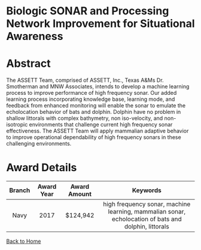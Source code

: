 
Biologic SONAR and Processing Network Improvement for Situational Awareness
===========================================================================

# Abstract


The ASSETT Team, comprised of ASSETT, Inc., Texas A&Ms Dr. Smotherman and MNW Associates, intends to develop a machine learning process to improve performance of high frequency sonar. Our added learning process incorporating knowledge base, learning mode, and feedback from enhanced monitoring will enable the sonar to emulate the echolocation behavior of bats and dolphin. Dolphin have no problem in shallow littorals with complex bathymetry, non iso-velocity, and non-isotropic environments that challenge current high frequency sonar effectiveness. The ASSETT Team will apply mammalian adaptive behavior to improve operational dependability of high frequency sonars in these challenging environments.  

# Award Details

|Branch|Award Year|Award Amount|Keywords|
| :---: | :---: | :---: | :---: |
|Navy|2017|$124,942|high frequency sonar, machine learning, mammalian sonar, echolocation of bats and dolphin, littorals|
  
  


[Back to Home](https://github.com/chrischow/dod_sbir_awards/Reports/DJ/#1945)